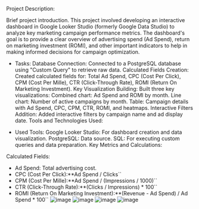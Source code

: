 Project Description:

Brief project introduction.
This project involved developing an interactive dashboard in Google Looker Studio (formerly Google Data Studio) to analyze key marketing campaign performance metrics. The dashboard's goal is to provide a clear overview of advertising spend (Ad Spend), return on marketing investment (ROMI), and other important indicators to help in making informed decisions for campaign optimization.

* Tasks:
Database Connection: Connected to a PostgreSQL database using "Custom Query" to retrieve raw data.
Calculated Fields Creation: Created calculated fields for: Total Ad Spend, CPC (Cost Per Click), CPM (Cost Per Mille), CTR (Click-Through Rate), ROMI (Return On Marketing Investment).
Key Visualization Building: Built three key visualizations:
Combined chart: Ad Spend and ROMI by month.
Line chart: Number of active campaigns by month.
Table: Campaign details with Ad Spend, CPC, CPM, CTR, ROMI, and heatmaps.
Interactive Filters Addition: Added interactive filters by campaign name and ad display date.
Tools and Technologies Used:

* Used Tools:
Google Looker Studio: For dashboard creation and data visualization.
PostgreSQL: Data source.
SQL: For executing custom queries and data preparation.
Key Metrics and Calculations:

Calculated Fields:
* Ad Spend: Total advertising cost.
* CPC (Cost Per Click):**Ad Spend / Clicks``
* CPM (Cost Per Mille):**Ad Spend / (Impressions / 1000)``
* CTR (Click-Through Rate):**(Clicks / Impressions) * 100``
* ROMI (Return On Marketing Investment):**(Revenue - Ad Spend) / Ad Spend * 100``
![image](https://github.com/user-attachments/assets/10551b4b-2a7a-4e1d-89de-28d05f120e71)
![image](https://github.com/user-attachments/assets/099d85f0-941b-4406-8e13-050a52882126)
![image](https://github.com/user-attachments/assets/dd101cab-a264-4f5a-8259-6b7fd271472f)
![image](https://github.com/user-attachments/assets/52824c38-f3c6-45da-95d6-571d60ab8642)
